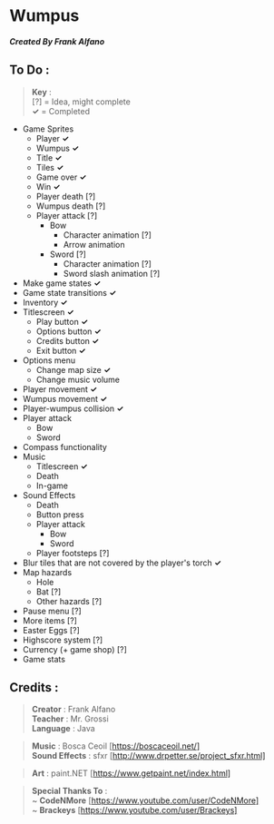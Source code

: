 # Wumpus

##### Created By Frank Alfano

## To Do :
> **Key** :  
> [?] = Idea, might complete  
> **✓** = Completed

- Game Sprites
  - Player **✓**
  - Wumpus **✓**
  - Title **✓**
  - Tiles **✓**
  - Game over **✓**
  - Win **✓**
  - Player death [?]
  - Wumpus death [?]
  - Player attack [?]
    - Bow
      - Character animation [?]
      - Arrow animation
    - Sword [?]
      - Character animation [?]
      - Sword slash animation [?]
- Make game states **✓**
- Game state transitions **✓**
- Inventory **✓**
- Titlescreen **✓**
  - Play button **✓**
  - Options button **✓**
  - Credits button **✓**
  - Exit button **✓**
- Options menu
  - Change map size **✓**
  - Change music volume
- Player movement **✓**
- Wumpus movement **✓**
- Player-wumpus collision **✓**
- Player attack
  - Bow
  - Sword
- Compass functionality
- Music
  - Titlescreen **✓**
  - Death
  - In-game
- Sound Effects
  - Death
  - Button press
  - Player attack
    - Bow
    - Sword
  - Player footsteps [?]
- Blur tiles that are not covered by the player's torch **✓**
- Map hazards
  - Hole
  - Bat [?]
  - Other hazards [?]
- Pause menu [?]
- More items [?]
- Easter Eggs [?]
- Highscore system [?]
- Currency (+ game shop) [?]
- Game stats

## Credits :
> **Creator** : Frank Alfano  
> **Teacher** : Mr. Grossi  
> **Language** : Java

> **Music** : Bosca Ceoil [https://boscaceoil.net/]  
> **Sound Effects** : sfxr [http://www.drpetter.se/project_sfxr.html]

> **Art** : paint.NET [https://www.getpaint.net/index.html]

> **Special Thanks To** :  
> ~ **CodeNMore** [https://www.youtube.com/user/CodeNMore]  
> ~ **Brackeys** [https://www.youtube.com/user/Brackeys]
